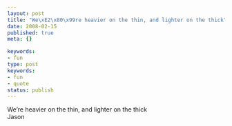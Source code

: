 ```yaml
---
layout: post
title: "We\xE2\x80\x99re heavier on the thin, and lighter on the thick"
date: 2008-02-15
published: true
meta: {}

keywords:
- fun
type: post
keywords:
- fun
- quote
status: publish
---
```

We&#8217;re heavier on the thin, and lighter on the thick<br />Jason
